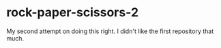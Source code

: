 # rock-paper-scissors-2
My second attempt on doing this right. I didn't like the first repository that much.
